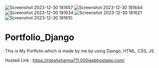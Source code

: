 ![Screenshot 2023-12-30 181657](https://github.com/RiteshSharmaop/Portfolio_Django/assets/99044757/24bfe40e-11f2-47ca-bd7b-bf96001d185d)
![Screenshot 2023-12-30 181644](https://github.com/RiteshSharmaop/Portfolio_Django/assets/99044757/4645791a-9a65-4aca-9384-552d8c5a9d59)
![Screenshot 2023-12-30 181634](https://github.com/RiteshSharmaop/Portfolio_Django/assets/99044757/8403f7f4-98ca-4f11-bf73-3ef04d25f6b5)
![Screenshot 2023-12-30 181621](https://github.com/RiteshSharmaop/Portfolio_Django/assets/99044757/8f751d8a-48c0-4f62-97e3-6ba43ea1a59b)
![Screenshot 2023-12-30 181610](https://github.com/RiteshSharmaop/Portfolio_Django/assets/99044757/ae8e136a-d470-4bfd-bf6d-10c236cfea5a)
# Portfolio_Django
This is My Portfolio which is made by me by using Django, HTML, CSS, JS

Hosted Link : https://riteshsharma711.000webhostapp.com/
